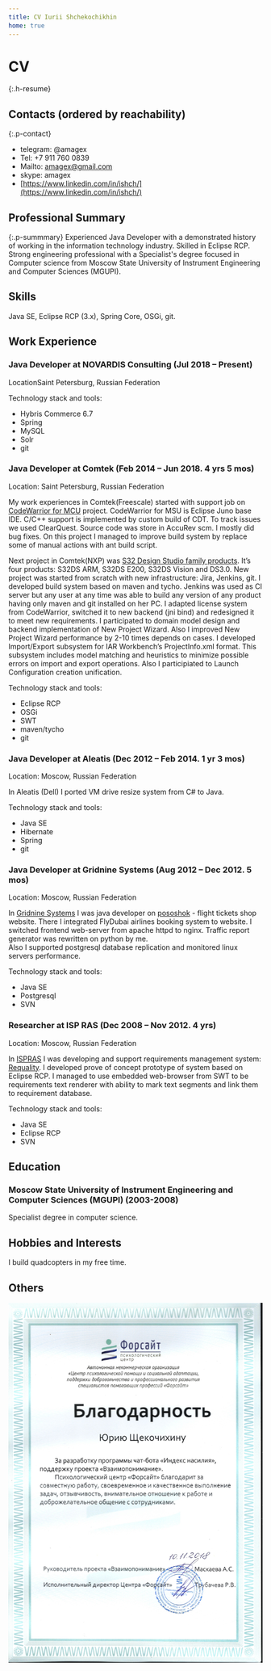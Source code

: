 ```yaml
---
title: CV Iurii Shchekochikhin
home: true
---
```


# CV
{:.h-resume}
## Contacts (ordered by reachability)
{:.p-contact}
* telegram: @amagex
* Tel: +7 911 760 0839
* Mailto: amagex@gmail.com
* skype: amagex
* [https://www.linkedin.com/in/ishch/](https://www.linkedin.com/in/ishch/)

## Professional Summary
{:.p-summmary}
Experienced Java Developer with a demonstrated history of working in the information technology industry. Skilled in Eclipse RCP. Strong engineering professional with a Specialist's degree focused in Computer science from Moscow State University of Instrument Engineering and Computer Sciences (MGUPI).

## Skills

Java SE, Eclipse RCP (3.x), Spring Core, OSGi, git.

## Work Experience

### Java Developer at NOVARDIS Consulting (Jul 2018 – Present)

LocationSaint Petersburg, Russian Federation

Technology stack and tools:
* Hybris Commerce 6.7
* Spring
* MySQL
* Solr
* git

### Java Developer at Comtek (Feb 2014 – Jun 2018. 4 yrs 5 mos)

Location: Saint Petersburg, Russian Federation

My work experiences in Comtek(Freescale) started with support job on [CodeWarrior for MCU](https://www.nxp.com/support/developer-resources/software-development-tools/codewarrior-development-tools/codewarrior-legacy/codewarrior-development-studios/codewarrior-for-microcontrollers/codewarrior-for-mcus-eclipse-ide-coldfire-56800-e-dsc-kinetis-qorivva-56xx-rs08-s08-s12z-v11.0:CW-MCU10) project. CodeWarrior for MSU is Eclipse Juno base IDE. C/C++ support is implemented by custom build of CDT. To track issues we used ClearQuest. Source code was store in AccuRev scm. I mostly did bug fixes. On this project I managed to improve build system by replace some of manual actions with ant build script.

Next project in Comtek(NXP) was [S32 Design Studio family products]( http://www.nxp.com/products/microcontrollers-and-processors/arm-processors/s32-arm-processors-microcontrollers/s32-design-studio-ide:S32DS). It’s four products: S32DS ARM, S32DS E200, S32DS Vision and DS3.0. New project was started from scratch with new infrastructure: Jira, Jenkins, git. I developed build system based on maven and tycho. Jenkins was used as CI server but any user at any time was able to build any version of any product having only maven and git installed on her PC.
I adapted license system from CodeWarrior, switched it to new backend (jni bind) and redesigned it to meet new requirements. I participated to domain model design and backend implementation of New Project Wizard. Also I improved New Project Wizard performance by 2-10 times depends on cases.
I developed Import/Export subsystem for IAR Workbench’s ProjectInfo.xml format. This subsystem includes model matching and heuristics to minimize possible errors on import and export operations.
Also I participiated to Launch Configuration creation unification.

Technology stack and tools:
* Eclipse RCP
* OSGi
* SWT
* maven/tycho
* git


### Java Developer at Aleatis (Dec 2012 – Feb 2014. 1 yr 3 mos)

Location: Moscow, Russian Federation

In Aleatis (Dell) I ported VM drive resize system from C# to Java.

Technology stack and tools:

* Java SE
* Hibernate
* Spring
* git


### Java Developer at Gridnine Systems (Aug 2012 – Dec 2012. 5 mos)

Location: Moscow, Russian Federation

In [Gridnine Systems](https://www.gridnine.com/) I was java developer on [pososhok](http://pososhok.ru/) -
flight tickets shop website. There I integrated FlyDubai airlines booking system to website. I switched frontend web-server from apache httpd to nginx. Traffic report generator was rewritten on python by me.  
Also I supported postgresql database replication and monitored linux servers performance.

Technology stack and tools:

* Java SE
* Postgresql
* SVN

### Researcher at ISP RAS (Dec 2008 – Nov 2012. 4 yrs)

Location: Moscow, Russian Federation

In [ISPRAS](http://www.ispras.ru/en/) I was developing and support requirements management system: [Requality](http://requality.org/en/).
I developed prove of concept prototype of system based on Eclipse RCP.
I managed to use embedded web-browser from SWT to be requirements text renderer
with ability to mark text segments and link them to requirement database.   

Technology stack and tools:
* Java SE
* Eclipse RCP
* SVN

## Education

### Moscow State University of Instrument Engineering and Computer Sciences (MGUPI) (2003-2008)

Specialist degree in computer science.

## Hobbies and Interests

I build quadcopters in my free time.


## Others

![Thanks from Forsite](/assets/img/forsite.thx.jpg)
